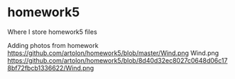 # homework5
Where I store homework5 files

Adding photos from homework
https://github.com/artolon/homework5/blob/master/Wind.png
Wind.png
https://github.com/artolon/homework5/blob/8d40d32ec8027c0648d06c178bf72fbcb1336622/Wind.png

